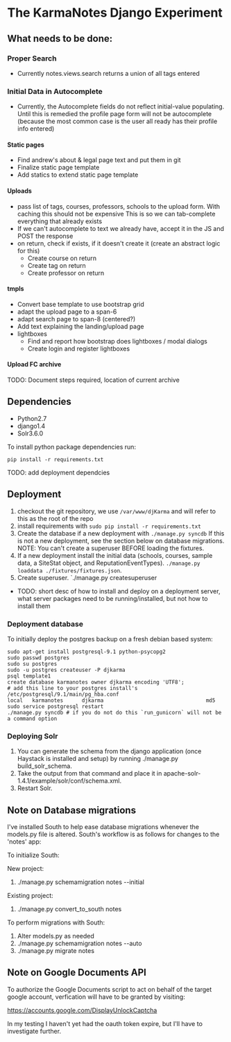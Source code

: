 The KarmaNotes Django Experiment
================================

What needs to be done:
----------------------

### Proper Search ###
+ Currently notes.views.search returns a union of all tags entered


### Initial Data in Autocomplete ###
+ Currently, the Autocomplete fields do not reflect initial-value populating. Until this is remedied the profile page form will not be autocomplete (because the most common case is the user all ready has their profile info entered)

#### Static pages ####

 + Find andrew's about & legal page text and put them in git
 + Finalize static page template
 + Add statics to extend static page template

#### Uploads ####

 + pass list of tags, courses, professors, schools to the upload form. 
    With caching this should not be expensive
    This is so we can tab-complete everything that already exists
 + If we can't autocomplete to text we already have, accept it in the JS and POST the response
 + on return, check if exists, if it doesn't create it (create an abstract logic for this)
    + Create course on return
    + Create tag on return
    + Create professor on return

#### tmpls ####

 + Convert base template to use bootstrap grid
 + adapt the upload page to a span-6
 + adapt search page to span-8 (centered?)
 + Add text explaining the landing/upload page
 + lightboxes
    + Find and report how bootstrap does lightboxes / modal dialogs
    + Create login and register lightboxes

#### Upload FC archive ####
TODO: Document steps required, location of current archive


Dependencies
------------

 + Python2.7
 + django1.4
 + Solr3.6.0


To install python package dependencies run:

    pip install -r requirements.txt

TODO: add deployment dependcies

Deployment
----------

1. checkout the git repository, we use `/var/www/djKarma` and will refer to this as the root of the repo
2. install requirements with `sudo pip install -r requirements.txt`
3. Create the database if a new deployment with `./manage.py syncdb` If this is not a new deployment, see the section below on database migrations. NOTE: You can't create a superuser BEFORE loading the fixtures.
4. If a new deployment install the initial data (schools, courses, sample data, a SiteStat object, and ReputationEventTypes). `./manage.py loaddata ./fixtures/fixtures.json`. 
5. Create superuser. `./manage.py createsuperuser

 + TODO: short desc of how to install and deploy on a deployment server, what server packages need to be running/installed, but not how to install them

### Deployment database ###
To initially deploy the postgres backup on a fresh debian based system:
```
sudo apt-get install postgresql-9.1 python-psycopg2
sudo passwd postgres
sudo su postgres
sudo -u postgres createuser -P djkarma
psql template1
create database karmanotes owner djkarma encoding 'UTF8';
# add this line to your postgres install's /etc/postgresql/9.1/main/pg_hba.conf
local   karmanotes      djkarma                                 md5
sudo service postgresql restart
./manage.py syncdb # if you do not do this `run_gunicorn` will not be a command option
```
### Deploying Solr ###

1) You can generate the schema from the django application (once Haystack is installed and setup) by running ./manage.py build_solr_schema. 
2) Take the output from that command and place it in apache-solr-1.4.1/example/solr/conf/schema.xml. 
3) Restart Solr.

Note on Database migrations
---------------------------

I've installed South to help ease database migrations whenever the models.py file is altered.
South's workflow is as follows for changes to the 'notes' app:

To initialize South:

New project:

1) ./manage.py schemamigration notes --initial

Existing project:

1) ./manage.py convert_to_south notes


To perform migrations with South:

1) Alter models.py as needed
2) ./manage.py schemamigration notes --auto
3) ./manage.py migrate notes

Note on Google Documents API
----------------------------

 To authorize the Google Documents script to act on behalf of the target google account, verfication will have to be granted by visiting:

 https://accounts.google.com/DisplayUnlockCaptcha

 In my testing I haven't yet had the oauth token expire, but I'll have to investigate further.

